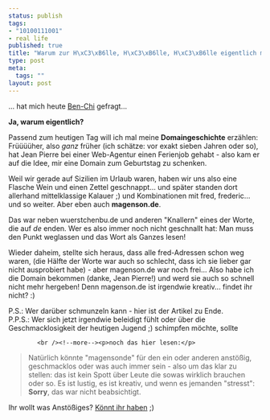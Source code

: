 ```yaml
--- 
status: publish
tags: 
- "10100111001"
- real life
published: true
title: "Warum zur H\xC3\xB6lle, H\xC3\xB6lle, H\xC3\xB6lle eigentlich magenson.de?"
type: post
meta: 
  tags: ""
layout: post
---
```

<p>... hat mich heute <a target="_BLANK" href="http://blog.ben-chi.de" title="http://blog.ben-chi.de" onmouseover="window.status='http://blog.ben-chi.de';return true;" onmouseout="window.status='';return true;">Ben-Chi</a> gefragt...</p>

<p><b>Ja, warum eigentlich?</b></p>

<p>Passend zum heutigen Tag will ich mal meine <b>Domaingeschichte</b> erzählen:<br />
Früüüüher, also <i>ganz</i> früher (ich schätze: vor exakt sieben Jahren oder so), hat Jean Pierre bei einer Web-Agentur einen Ferienjob gehabt - also kam er auf die Idee, mir eine Domain zum Geburtstag zu schenken.</p>

<p>Weil wir gerade auf Sizilien im Urlaub waren, haben wir uns also eine Flasche Wein und einen Zettel geschnappt... und später standen dort allerhand mittelklassige Kalauer ;) und Kombinationen mit fred, frederic... und so weiter. Aber eben auch <b>magenson.de</b>.</p>

<p>Das war neben wuerstchenbu.de und anderen &quot;Knallern&quot; eines der Worte, die auf <i>de</i> enden. Wer es also immer noch nicht geschnallt hat: Man muss den Punkt weglassen und das Wort als Ganzes lesen!</p>

<p>Wieder daheim, stellte sich heraus, dass alle fred-Adressen schon weg waren, (die Hälfte der Worte war auch so schlecht, dass ich sie lieber gar nicht ausprobiert habe) - aber magenson.de war noch frei... Also habe ich die Domain bekommen (danke, Jean Pierre!) und werd sie auch so schnell nicht mehr hergeben! Denn magenson.de ist irgendwie kreativ... findet ihr nicht? :)</p>

<p>P.S.: Wer darüber schmunzeln kann - hier ist der Artikel zu Ende.<br />
P.P.S.: Wer sich jetzt irgendwie beleidigt fühlt oder über die Geschmacklosigkeit der heutigen Jugend ;) schimpfen möchte, sollte</p>


            <br /><!--more--><p>noch das hier lesen:</p>

<blockquote><p>Natürlich könnte &quot;magensonde&quot; für den ein oder anderen anstößig, geschmacklos oder was auch immer sein - also um das klar zu stellen: das ist kein Spott über Leute die sowas wirklich brauchen oder so. Es ist lustig, es ist kreativ, und wenn es jemanden &quot;stresst&quot;: <b>Sorry</b>, das war nicht beabsichtigt.</p>

</blockquote>
<p>Ihr wollt was Anstößiges? <a target="_BLANK" href="http://www.ben-chi.home.globalserve.de/wordpress/index.php?p=7" title="http://www.ben-chi.home.globalserve.de/wordpress/index.php?p=7" onmouseover="window.status='http://www.ben-chi.home.globalserve.de/wordpress/index.php?p=7';return true;" onmouseout="window.status='';return true;">Könnt ihr haben</a> ;)</p>
